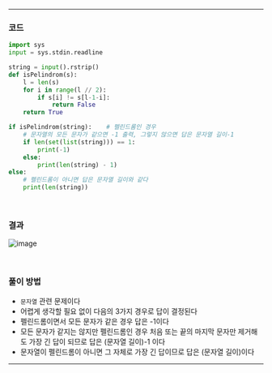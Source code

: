 ___
### 코드
```python
import sys
input = sys.stdin.readline

string = input().rstrip()
def isPelindrom(s):
    l = len(s)
    for i in range(l // 2):
        if s[i] != s[l-1-i]:
            return False
    return True

if isPelindrom(string):    # 펠린드롬인 경우
    # 문자열의 모든 문자가 같으면 -1 출력, 그렇지 않으면 답은 문자열 길이-1
    if len(set(list(string))) == 1:
        print(-1)
    else:
        print(len(string) - 1)
else:
    # 펠린드롬이 아니면 답은 문자열 길이와 같다
    print(len(string))
```
<br>

### 결과
![image](https://user-images.githubusercontent.com/50696567/223042478-50f6f6d7-50a3-45fc-8fe5-cfe19c5aa815.png)

<br>

### 풀이 방법
- `문자열` 관련 문제이다
- 어렵게 생각할 필요 없이 다음의 3가지 경우로 답이 결정된다
- 펠린드롬이면서 모든 문자가 같은 경우 답은 -1이다
- 모든 문자가 같지는 않지만 펠린드롬인 경우 처음 또는 끝의 마지막 문자만 제거해도 가장 긴 답이 되므로 답은 (문자열 길이)-1 이다
- 문자열이 펠린드롬이 아니면 그 자체로 가장 긴 답이므로 답은 (문자열 길이)이다
___
